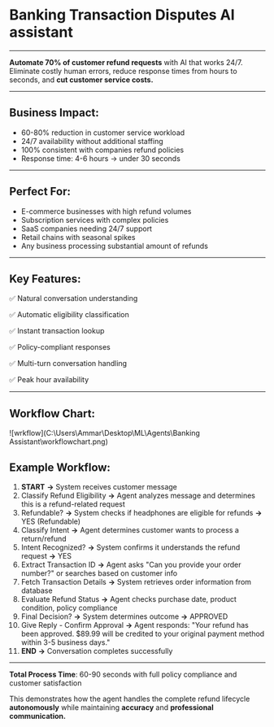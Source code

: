 # Banking Transaction Disputes AI assistant 
---

**Automate 70% of customer refund requests** with AI that works 24/7. Eliminate costly human errors, reduce response times from hours to seconds, and **cut customer service costs.**

---

## Business Impact:

* 60-80% reduction in customer service workload
* 24/7 availability without additional staffing
* 100% consistent with companies refund policies
* Response time: 4-6 hours → under 30 seconds

---

## Perfect For:

* E-commerce businesses with high refund volumes
* Subscription services with complex policies
* SaaS companies needing 24/7 support
* Retail chains with seasonal spikes
* Any business processing substantial amount of refunds

---

## Key Features: 

✅ Natural conversation understanding  

✅ Automatic eligibility classification  

✅ Instant transaction lookup  

✅ Policy-compliant responses  

✅ Multi-turn conversation handling  

✅ Peak hour availability

---

## Workflow Chart:
![wrkflow](C:\Users\Ammar\Desktop\ML\Agents\Banking Assistant\workflowchart.png)


## Example Workflow: 

1. **START** **→** System receives customer message
1. Classify Refund Eligibility **→** Agent analyzes message and determines this is a refund-related request
1. Refundable? **→** System checks if headphones are eligible for refunds **→** YES (Refundable)
1. Classify Intent **→** Agent determines customer wants to process a return/refund
1. Intent Recognized? **→** System confirms it understands the refund request **→** YES
1. Extract Transaction ID **→** Agent asks "Can you provide your order number?" or searches based on customer info
1. Fetch Transaction Details **→** System retrieves order information from database
1. Evaluate Refund Status **→** Agent checks purchase date, product condition, policy compliance
1. Final Decision? **→** System determines outcome **→** APPROVED
1. Give Reply - Confirm Approval **→** Agent responds: "Your refund has been approved. $89.99 will be credited to your original payment method within 3-5 business days."
1. **END** **→** Conversation completes successfully

---

**Total Process Time**: 60-90 seconds with full policy compliance and customer satisfaction     

This demonstrates how the agent handles the complete refund lifecycle **autonomously** while maintaining **accuracy** and    **professional communication.**
